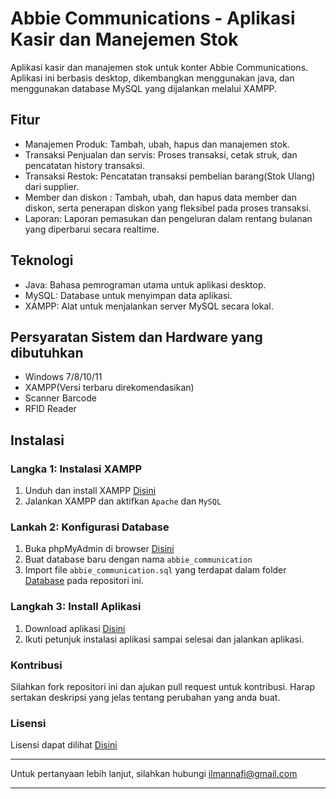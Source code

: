 # Abbie Communications - Aplikasi Kasir dan Manejemen Stok
Aplikasi kasir dan manajemen stok untuk konter Abbie Communications. Aplikasi ini berbasis desktop, dikembangkan menggunakan java, dan menggunakan database MySQL yang dijalankan melalui XAMPP.

## Fitur
- Manajemen Produk: Tambah, ubah, hapus dan manajemen stok.
- Transaksi Penjualan dan servis: Proses transaksi, cetak struk, dan pencatatan history transaksi.
- Transaksi Restok: Pencatatan transaksi pembelian barang(Stok Ulang) dari supplier.
- Member dan diskon : Tambah, ubah, dan hapus data member dan diskon, serta penerapan diskon yang fleksibel pada proses transaksi.
- Laporan: Laporan pemasukan dan pengeluran dalam rentang bulanan yang diperbarui secara realtime.

## Teknologi
- Java: Bahasa pemrograman utama untuk aplikasi desktop.
- MySQL: Database untuk menyimpan data aplikasi.
- XAMPP: Alat untuk menjalankan server MySQL secara lokal.

## Persyaratan Sistem dan Hardware yang dibutuhkan
- Windows 7/8/10/11
- XAMPP(Versi terbaru direkomendasikan)
- Scanner Barcode
- RFID Reader

## Instalasi
### Langka 1: Instalasi XAMPP
1. Unduh dan install XAMPP [Disini](https://www.apachefriends.org/download.html)
2. Jalankan XAMPP dan aktifkan `Apache` dan `MySQL`
### Lankah 2: Konfigurasi Database
1. Buka phpMyAdmin di browser [Disini](http://localhost/phpmyadmin)
2. Buat database baru dengan nama `abbie_communication`
3. Import file `abbie_communication.sql` yang terdapat dalam folder [Database](Database) pada repositori ini.
### Langkah 3: Install Aplikasi
1. Download aplikasi [Disini](https://drive.google.com/drive/folders/1Wlxg9UgDdxLXGkrTtipW42fGjtbp5W8s)
2. Ikuti petunjuk instalasi aplikasi sampai selesai dan jalankan aplikasi.
### Kontribusi
Silahkan fork repositori ini dan ajukan pull request untuk kontribusi. Harap sertakan deskripsi yang jelas tentang perubahan yang anda buat.
### Lisensi
Lisensi dapat dilihat [Disini](license.txt)

---
Untuk pertanyaan lebih lanjut, silahkan hubungi [ilmannafi@gmail.com](mailto:ilmannafi04@gmail.com)

---

